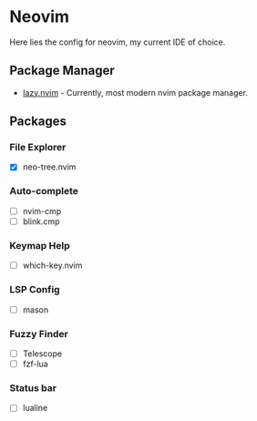 # Neovim  

Here lies the config for neovim, my current IDE of choice. 

## Package Manager

- [lazy.nvim](https://github.com/folke/lazy.nvim) - Currently, most modern nvim package manager.

## Packages

### File Explorer

- [x] neo-tree.nvim

### Auto-complete

- [ ] nvim-cmp
- [ ] blink.cmp

### Keymap Help

- [ ] which-key.nvim

### LSP Config

- [ ] mason

### Fuzzy Finder

- [ ] Telescope
- [ ] fzf-lua

### Status bar

- [ ] lualine


